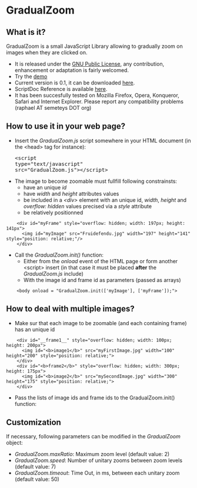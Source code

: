 # GradualZoom

## What is it?

GradualZoom is a small JavaScript Library allowing to gradually zoom on images when they are clicked on.

* It is released under the <a href="http://www.gnu.org/licenses/gpl.html">GNU Public License</a>, any contribution, enhancement or adaptation is fairly welcomed.
* Try the <a href="http://semeteys.org/tek/JavaScript/GradualZoom/">demo</a> 
* Current version is 0.1, it can be downloaded <a href="http://semeteys.org/tek/JavaScript/GradualZoom/GradualZoom.js">here</a>.</li>
* ScriptDoc Reference is available <a href="http://semeteys.org/tek/JavaScript/GradualZoom/GradualZoom_docs/index.html">here</a>.</li>
* It has been succesfully tested on Mozilla Firefox, Opera, Konqueror, Safari and Internet Explorer. Please report any compatibility problems (raphael AT semeteys DOT org)</li>

## How to use it in your web page?

* Insert the <i>GradualZoom.js</i> script somewhere in your HTML document (in the &lt;head&gt; tag for instance): <pre>&lt;script type="text/javascript" src="GradualZoom.js"&gt;&lt;/script&gt;</pre>
* The image to become zoomable must fullfill following constrainsts:
    + have an unique <i>id</i></li>
    + have <i>width</i> and <i>height</i> attributes values</li>
    + be included in a <i>&lt;div&gt;</i> element with an unique id, <i>width</i>, <i>height</i> and <i>overflow: hidden</i> values precised via a <i>style</i> attribute</li>
    + be relatively positionned</li>

~~~
    <div id="myFrame" style="overflow: hidden; width: 197px; height: 141px">
      <img id="myImage" src="Fruidefendu.jpg" width="197" height="141" style="position: relative;"/>
    </div>
~~~

* Call the <i>GradualZoom.init()</i> function:
    + Either from the <i>onload</i> event of the HTML page or form another &lt;script&gt; insert (in that case it must be placed <b>after</b> the <i>GradualZoom.js</i> include)</li>
    + With the image id and frame id as parameters (passed as arrays)</li>

~~~
    <body onload = "GradualZoom.init(['myImage'], ['myFrame']);">
~~~

## How to deal with multiple images?

* Make sur that each image to be zoomable (and each containing frame) has an unique id

~~~
    <div id="__frame1__" style="overflow: hidden; width: 100px; height: 200px">
      <img id="<b>image1</b>" src="myFirstImage.jpg" width="100" height="200" style="position: relative;">
    </div>
    <div id="<b>frame2</b>" style="overflow: hidden; width: 300px; height: 175px">
      <img id="<b>image2</b>" src="mySecondImage.jpg" width="300" height="175" style="position: relative;">
    </div>
~~~

* Pass the lists of image ids and frame ids to the GradualZoom.init() function:

## Customization

If necessary, following parameters can be modified in the <i>GradualZoom</i> object:

* _GradualZoom.maxRatio_: Maximum zoom level (default value: 2)
* _GradualZoom.speed_: Number of unitary zooms between zoom levels (default value: 7)
* _GradualZoom.timeout_: Time Out, in ms, between each unitary zoom (default value: 50)

